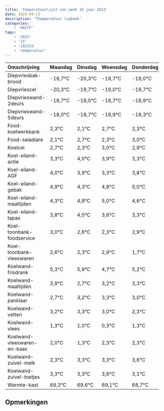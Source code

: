 ```yaml
---
title: 'Temperatuurlijst van week 15 jaar 2023'
date: 2023-04-13
description: 'Themperatuur logboek'
categories:
    - 'HACCP'
tags:
    - '2023'
    - '15'
    - '202315'
    - 'temperatuur'
---
```

|Omschrijving|Maandag|Dinsdag|Woensdag|Donderdag|Vrijdag|Zaterdag|Zondag|
|:---|:---|:---|:---|:---|:---|:---|:---|
|Diepvriesbak-brood|-19,7°C|-20,3°C|-19,7°C|-19,0°C| | | |
|Diepvriescel|-20,3°C|-19,7°C|-19,0°C|-19,7°C| | | |
|Diepvrieswand-2deurs|-18,7°C|-18,0°C|-18,7°C|-18,9°C| | | |
|Diepvrieswand-5deurs|-18,0°C|-18,7°C|-18,9°C|-18,3°C| | | |
|Food-koelwerkbank|2,3°C|2,1°C|2,7°C|2,3°C| | | |
|Food-saladiare|2,1°C|2,7°C|2,3°C|3,0°C| | | |
|Koelcel|2,7°C|2,3°C|3,0°C|2,9°C| | | |
|Koel-eiland-actie|3,3°C|4,0°C|3,9°C|3,3°C| | | |
|Koel-eiland-AGF|4,0°C|3,9°C|3,3°C|3,8°C| | | |
|Koel-eiland-gebak|4,9°C|4,3°C|4,8°C|5,0°C| | | |
|Koel-eiland-maaltijden|4,3°C|4,8°C|5,0°C|4,6°C| | | |
|Koel-eiland-tapas|3,8°C|4,0°C|3,6°C|3,3°C| | | |
|Koel-toonbank-foodservice|3,0°C|2,6°C|2,3°C|2,9°C| | | |
|Koel-toonbank-vleeswaren|2,6°C|2,3°C|2,9°C|1,7°C| | | |
|Koelwand-frisdrank|5,3°C|5,9°C|4,7°C|5,2°C| | | |
|Koelwand-maaltijden|3,9°C|2,7°C|3,2°C|3,3°C| | | |
|Koelwand-panklaar|2,7°C|3,2°C|3,3°C|3,0°C| | | |
|Koelwand-vetten|3,2°C|3,3°C|3,0°C|2,3°C| | | |
|Koelwand-vlees|1,3°C|1,0°C|0,3°C|1,3°C| | | |
|Koelwand-vleeswaren-en-kaas|2,0°C|1,3°C|2,3°C|2,3°C| | | |
|Koelwand-zuivel-melk|2,3°C|3,3°C|3,3°C|3,6°C| | | |
|Koelwand-zuivel-toetjes|3,3°C|3,3°C|3,6°C|3,1°C| | | |
|Warmte-kast|69,3°C|69,6°C|69,1°C|68,7°C| | | |

## Opmerkingen


